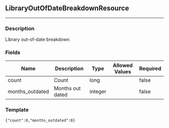 ## LibraryOutOfDateBreakdownResource
---
### Description
Library out-of-date breakdown
### Fields
| Name | Description | Type | Allowed Values | Required |
| ---- | ----------- | ---- | -------------- | -------- |
| count | Count | long |  | false |
| months_outdated | Months out dated | integer |  | false |
### Template
```
{"count":0,"months_outdated":0}
```
